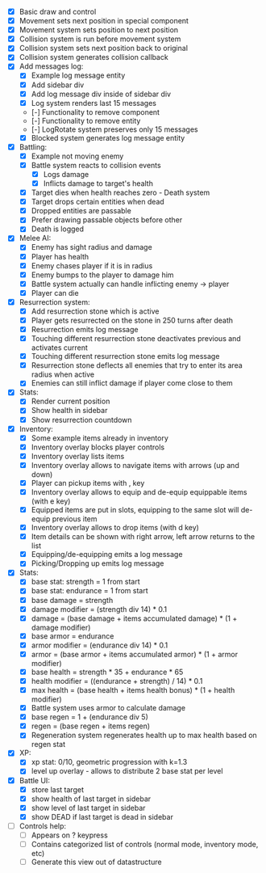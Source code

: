 - [x] Basic draw and control
- [x] Movement sets next position in special component
- [x] Movement system sets position to next position
- [x] Collision system is run before movement system
- [x] Collision system sets next position back to original
- [x] Collision system generates collision callback
- [x] Add messages log:
  - [x] Example log message entity
  - [x] Add sidebar div
  - [x] Add log message div inside of sidebar div
  - [x] Log system renders last 15 messages
  - [-] Functionality to remove component
  - [-] Functionality to remove entity
  - [-] LogRotate system preserves only 15 messages
  - [x] Blocked system generates log message entity

- [x] Battling:
  - [x] Example not moving enemy
  - [x] Battle system reacts to collision events
    - [x] Logs damage
    - [x] Inflicts damage to target's health
  - [x] Target dies when health reaches zero - Death system
  - [x] Target drops certain entities when dead
  - [x] Dropped entities are passable
  - [x] Prefer drawing passable objects before other
  - [x] Death is logged

- [x] Melee AI:
  - [x] Enemy has sight radius and damage
  - [x] Player has health
  - [x] Enemy chases player if it is in radius
  - [x] Enemy bumps to the player to damage him
  - [x] Battle system actually can handle inflicting enemy -> player
  - [x] Player can die

- [x] Resurrection system:
  - [x] Add resurrection stone which is active
  - [x] Player gets resurrected on the stone in 250 turns after death
  - [x] Resurrection emits log message
  - [x] Touching different resurrection stone deactivates previous and activates current
  - [x] Touching different resurrection stone emits log message
  - [x] Resurrection stone deflects all enemies that try to enter its area radius when active
  - [x] Enemies can still inflict damage if player come close to them

- [x] Stats:
  - [x] Render current position
  - [x] Show health in sidebar
  - [x] Show resurrection countdown

- [x] Inventory:
  - [x] Some example items already in inventory
  - [x] Inventory overlay blocks player controls
  - [x] Inventory overlay lists items
  - [x] Inventory overlay allows to navigate items with arrows (up and down)
  - [x] Player can pickup items with , key
  - [x] Inventory overlay allows to equip and de-equip equippable items (with e key)
  - [x] Equipped items are put in slots, equipping to the same slot will de-equip previous item
  - [x] Inventory overlay allows to drop items (with d key)
  - [x] Item details can be shown with right arrow, left arrow returns to the list
  - [x] Equipping/de-equipping emits a log message
  - [x] Picking/Dropping up emits log message

- [x] Stats:
  - [x] base stat: strength = 1 from start
  - [x] base stat: endurance = 1 from start
  - [x] base damage = strength
  - [x] damage modifier = (strength div 14) * 0.1
  - [x] damage = (base damage + items accumulated damage) * (1 + damage modifier)
  - [x] base armor = endurance
  - [x] armor modifier = (endurance div 14) * 0.1
  - [x] armor = (base armor + items accumulated armor) * (1 + armor modifier)
  - [x] base health = strength * 35 + endurance * 65
  - [x] health modifier = ((endurance + strength) / 14) * 0.1
  - [x] max health = (base health + items health bonus) * (1 + health modifier)
  - [x] Battle system uses armor to calculate damage
  - [x] base regen = 1 + (endurance div 5)
  - [x] regen = (base regen + items regen)
  - [x] Regeneration system regenerates health up to max health based on regen stat

- [x] XP:
  - [x] xp stat: 0/10, geometric progression with k=1.3
  - [x] level up overlay - allows to distribute 2 base stat per level

- [x] Battle UI:
  - [x] store last target
  - [x] show health of last target in sidebar
  - [x] show level of last target in sidebar
  - [x] show DEAD if last target is dead in sidebar

- [ ] Controls help:
  - [ ] Appears on ? keypress
  - [ ] Contains categorized list of controls (normal mode, inventory mode, etc)
  - [ ] Generate this view out of datastructure

